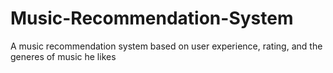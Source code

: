 # Music-Recommendation-System
A music recommendation system based on user experience, rating, and the generes of music he likes
